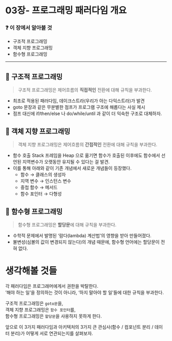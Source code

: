 # 03장- 프로그래밍 패러다임 개요

### ❓ 이 장에서 알아볼 것

- 구조적 프로그래밍
- 객체 지향 프로그래밍
- 함수형 프로그래밍

---

## 📍 구조적 프로그래밍

> 구조적 프로그래밍은 제어흐름의 **직접적인** 전환에 대해 규칙을 부과한다.
> 
- 최초로 적용된 패러다임, 데이크스트라(우리가 아는 다익스트라)가 발견
- goto 문장과 같은 무분별한 점프가 프로그램 구조에 해롭다는 사실 제시
- 점프 대신에 if/then/else 나 do/while/until 과 같이 더 익숙한 구조로 대체하자.

## 📍 객체 지향 프로그래밍

> 객체 지향 프로그래밍은 제어흐름의 **간접적인** 전환에 대해 규칙을 부과한다.
> 
- 함수 호출 Stack 프레임을 Heap 으로 옮기면 함수가 호출된 이후에도 함수에서 선언된 지역변수가 오랫동안 유지될 수 있다는 걸 발견.
- 이를 통해 아래와 같이 기존 개념에서 새로운 개념들이 등장했다.
    - 함수 → 클래스의 생성자
    - 지역 변수 → 인스턴스 변수
    - 중첩 함수 → 메서드
    - 함수 포인터 → 다형성

## 📍 함수형 프로그래밍

> 함수형 프로그래밍은 **할당문**에 대해 규칙을 부과한다.
> 
- 수학적 문제에서 발명된 ‘람다(lambda) 계산법’의 영향을 받아 만들어졌다.
- 불변성(심볼의 값이 변경되지 않는다)의 개념 때문에, 함수형 언어에는 할당문이 전혀 없다.

# 생각해볼 것들

각 패러다임은 프로그래머에게서 권한을 박탈한다.    
’해야 하는 일’을 정의하는 것이 아니라, ‘하지 말아야 할 일’들에 대한 규칙을 부과한다.

구조적 프로그래밍은 `goto문`을,    
객체 지향 프로그래밍은 `함수 포인터`를,   
함수형 프로그래밍은 `할당문`을 사용하지 못하게 한다.    

앞으로 이 3가지 패러다임과 아키텍처의 3가지 큰 관심사(함수 / 컴포넌트 분리 / 데이터 분리)가 어떻게 서로 연관되는지를 살펴보자.
